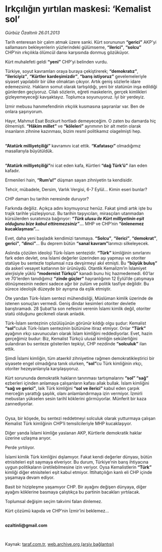 # Irkçılığın yırtılan maskesi: ‘Kemalist sol’

*Gürbüz Özaltınlı 26.01.2013*

<div class="yazi"><p>Tarih enteresan bir çalım atmak üzere sanki. Kürt sorununun <b>“gerici”</b> AKP’yi sallamasını bekleyenlerin yüzlerindeki gülümseme, <b>“ilerici”</b>, <b>“solcu”</b> CHP’nin ırkçılıkla ölümcül dansı karşısında donmuş gözüküyor. </p>
<p>Kürt muhalefeti geldi <b>“yeni”</b> CHP’yi belinden vurdu.</p>
<p>Türkiye, soyut kavramları oraya buraya çekiştirerek; <b>“demokratız”</b>, <b>“ilericiyiz”</b>, <b>“Kürtler kardeşimizdir”</b>, <b>“barış istiyoruz”</b> gevelemeleriyle siyaset yapılabilir bir ülke olmaktan çıkıyor. Artık geniş sözlerle idare edemezsiniz. Hakların somut olarak tartışıldığı, yeni bir statünün inşa edildiği günlerden geçiyoruz. Cilalı sözlerin, eğreti maskelerin, gerçek kimlikleri gizleyemeyeceği kavşaktayız. Toplumca soyunuyoruz. İyi bir yerdeyiz.</p>
<p>İzmir mebusu hanımefendinin ırkçılık kusmasına şaşıranlar var. Ben de onlara şaşırıyorum.</p>
<p>Hayır, Mahmut Esat Bozkurt hortladı demeyeceğim. O zaten bu damarda hiç ölmemişti. <b>“Hâkim millet”</b> ve <b>“köleleri”</b> ayrımının bir alt metin olarak insanların zihnine kazınması, bizim resmî politikamız olagelmişti hep. </p>
<p><b><br/>“Atatürk milliyetçiliği”</b> kavramını icat ettik. <b>“Kafatasçı”</b> olmadığımız masallarıyla büyütüldük. </p>
<p><b><br/>“Atatürk milliyetçiliği”</b>ni icat eden kafa, Kürtleri <b>“dağ Türk’ü”</b> ilan eden kafadır.</p>
<p>Ermenileri hain, <b>“Rum’u!”</b> düşman sayan zihniyetin ta kendisidir.</p>
<p>Tehcir, mübadele, Dersim, Varlık Vergisi, 6-7 Eylül... Kimin eseri bunlar?</p>
<p>CHP damarı bu tarihin neresinde duruyor? </p>
<p>Farkında değiliz. Açıkça adını koymuyoruz henüz. Fakat şimdi artık işte bu trajik tarihle yüzleşiyoruz. Bu tarihin taşıyıcıları, mirasçıları utanmadan kürsülerden suratımıza bağırıyor: <b><i>“Türk ulusu ile Kürt milliyetinin eşit olduğunu bize kabul ettiremezsiniz”</i>...</b> MHP ve CHP’nin <b>“önlenemez kucaklaşması”...</b></p>
<p>Evet, daha yeni başladık kendimizi tanımaya. <b>“Solcu”</b>, <b>“ilerici”</b>, <b>“demokrat”</b>, <b>gerici”</b>, <b>“dinci”</b>... Bu deprem bütün <b>“sanal kavram”</b>larımızı silkeleyecek.</p>
<p>Aslında çözülen ideoloji Türk-İslam sentezidir. <b>“Türk”</b> kimliğinin sınırlarını fark eden devlet, ona İslami değerler üzerinden aşı yapmayı ve otoriter statüye bu sentezle toplumsal rıza devşirmeyi akıl etmişti. Bu <b>“büyük buluş”</b> da askerî vesayet katlarının bir ürünüydü. Otantik Kemalizm’in İslamiyet alerjisiyle yüklü <b>“modernist Türkçü”</b> kanadı bunu hiç hazmedemedi. 60’lar ve 70’lerden tanıdığımız <b>“zinde güçler”</b> hayranlığının 12 Eylül’de çatışmaya dönüşmesinin nedeni sadece ağır bir zulüm ve politik tasfiye değildir. Bu sürece ideolojik düzeyde bir ayrışma da eşlik etmiştir. </p>
<p>Öte yandan Türk-İslam sentezi mühendisliği, Müslüman kimlik üzerinde de istenen sonuçları vermedi. Geniş dindar kesimleri otoriter devletle barıştıramadı. 28 Şubat’ta son nefesini verenin İslami kimlik değil, otoriter statü olduğunu gecikmeli olarak anladık.</p>
<p>Türk-İslam sentezinin çözülüşünün görünür kıldığı olgu şudur: Kemalist <b>“sol”</b>culuk Türk-İslam sentezinin bütününe itiraz etmiyor. Onlar <b>“Türk”</b> ayağının ırkçı savunucuları olarak İslam kimliğini reddediyorlar. Evet, hazin gerçeğimiz budur: Biz, Kemalist Türkçü ulusal kimliğin sekülerliğini sulandıran bu senteze gösterilen tepkiyi, CHP nezdinde <b>“solculuk”</b> ilan ettik. </p>
<p>Şimdi İslami kimliğin, tüm ataerkil zihniyetine rağmen demokratikleştirici bir siyasete engel olmadığına tanık olurken, <b>“sol”</b>cu Türk kimliğinin ırkçı, otoriter hezeyanlarıyla karşılaşıyoruz. </p>
<p>Kürt sorununda demokratik hakların tanınması tartışmalarını <b>“sol” “sağ”</b> ezberleri içinden anlamaya çalışanların kafası allak bullak. İslam kimliğini <b>“sağ ve gerici”</b>, laik Türk kimliğini <b>“sol ve ilerici”</b> kabul eden çarpık merceğin yarattığı şaşılık, olanı anlamlandırmaya izin vermiyor. İzmirli mebustan yükselen sesin tarihî köklerini görmüyorlar. Münferit bir kaza zannediyorlar. </p>
<p> <br/>Oysa, bir köşede, bu sentezi reddetmeyi solculuk olarak yutturmaya çalışan Kemalist Türk kimliğinin CHP’li temsilcileriyle MHP kucaklaşıyor. </p>
<p>Diğer yanda İslami kimliğe yaslanan AKP, Kürtlerle demokratik haklar üzerine uzlaşma arıyor.</p>
<p>Perde yırtılıyor.</p>
<p>İslami kimlik Türk kimliğini dışlamıyor. Fakat kendi değerler dünyası, bütün etnisiteleri eşit saymaya elveriyor. Bu durum, Türkiye’nin barış ihtiyacına uygun politikaların üretilebilmesine izin veriyor. Oysa Kemalistlerin <b>“Türk”</b> kimliği diğer etnisiteleri eşit kabul etmiyor. İttihatçılığın kanlı eli CHP içinde yaşamaya devam ediyor. </p>
<p>Basit bir hizipleşme yaşamıyor CHP. Bir ayağını değişen dünyaya, diğer ayağını köklerine basmaya çalıştıkça bu partinin bacakları yırtılacak. </p>
<p>Toplumsal değişim seçim takvimi falan dinlemez.</p>
<p>Kürt çözümü kapıda ve CHP’nin İzmir’ini beklemez...</p><b>
<p><br/>ozaltinli@gmail.com</p>
<p></p></b> 
</div>

Kaynak: [taraf.com.tr](http://www.taraf.com.tr/gurbuz-ozaltinli/makale-irkciligin-yirtilan-maskesi-kemalist-sol.htm), [web.archive.org (arşiv bağlantısı)](http://web.archive.org/web/20131107130051/http://www.taraf.com.tr/gurbuz-ozaltinli/makale-irkciligin-yirtilan-maskesi-kemalist-sol.htm)
